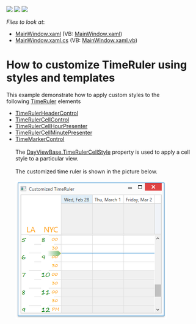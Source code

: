 <!-- default badges list -->
![](https://img.shields.io/endpoint?url=https://codecentral.devexpress.com/api/v1/VersionRange/128655927/17.2.5%2B)
[![](https://img.shields.io/badge/Open_in_DevExpress_Support_Center-FF7200?style=flat-square&logo=DevExpress&logoColor=white)](https://supportcenter.devexpress.com/ticket/details/T610483)
[![](https://img.shields.io/badge/📖_How_to_use_DevExpress_Examples-e9f6fc?style=flat-square)](https://docs.devexpress.com/GeneralInformation/403183)
<!-- default badges end -->
<!-- default file list -->
*Files to look at*:

* [MainWindow.xaml](./CS/SchedulerCustomizeTimeRulerExample/MainWindow.xaml) (VB: [MainWindow.xaml](./VB/SchedulerCustomizeTimeRulerExample/MainWindow.xaml))
* [MainWindow.xaml.cs](./CS/SchedulerCustomizeTimeRulerExample/MainWindow.xaml.cs) (VB: [MainWindow.xaml.vb](./VB/SchedulerCustomizeTimeRulerExample/MainWindow.xaml.vb))
<!-- default file list end -->
# How to customize TimeRuler using styles and templates


This example demonstrate how to apply custom styles to the following <a href="http://help.devexpress.com/#WPF/clsDevExpressXpfSchedulingTimeRulertopic">TimeRuler</a> elements

* <a href="http://help.devexpress.com/#WPF/clsDevExpressXpfSchedulingVisualTimeRulerHeaderControltopic">TimeRulerHeaderControl</a>
* <a href="http://help.devexpress.com/#WPF/clsDevExpressXpfSchedulingVisualTimeRulerCellControltopic">TimeRulerCellControl</a>
* <a href="http://help.devexpress.com/#WPF/clsDevExpressXpfSchedulingVisualTimeRulerCellHourPresentertopic">TimeRulerCellHourPresenter</a>
* <a href="http://help.devexpress.com/#WPF/clsDevExpressXpfSchedulingVisualTimeRulerCellMinutePresentertopic">TimeRulerCellMinutePresenter</a>
* <a href="http://help.devexpress.com/#WPF/clsDevExpressXpfSchedulingVisualTimeMarkerControltopic">TimeMarkerControl</a><br><br>The <a href="http://help.devexpress.com/#WPF/DevExpressXpfSchedulingDayViewBase_TimeRulerCellStyletopic">DayViewBase.TimeRulerCellStyle</a> property is used to apply a cell style to a particular view.<br><br>The customized time ruler is shown in the picture below.<br><br><img src="https://raw.githubusercontent.com/DevExpress-Examples/how-to-customize-timeruler-using-styles-and-templates-t610483/17.2.5+/media/63e092e1-0a2e-4827-9ade-60ab60d06122.png"><br><br>

<br/>


